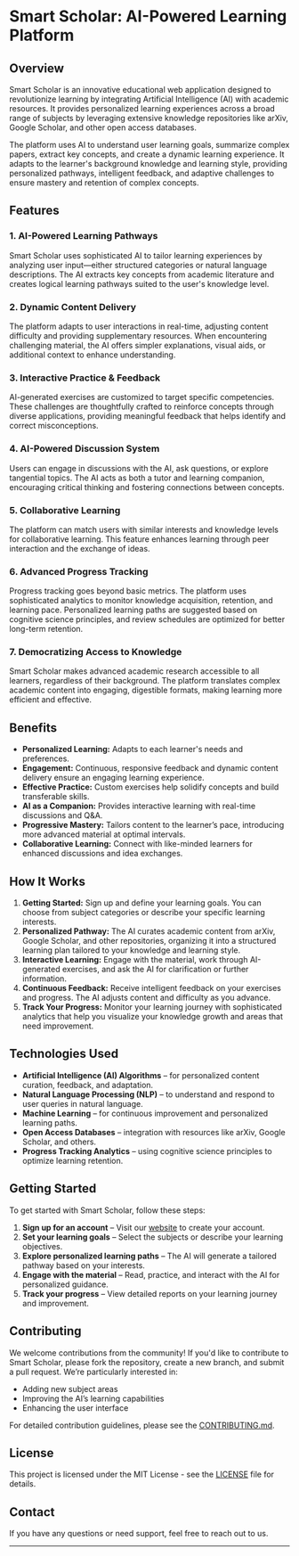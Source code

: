 # Smart Scholar: AI-Powered Learning Platform

## Overview
Smart Scholar is an innovative educational web application designed to revolutionize learning by integrating Artificial Intelligence (AI) with academic resources. It provides personalized learning experiences across a broad range of subjects by leveraging extensive knowledge repositories like arXiv, Google Scholar, and other open access databases.

The platform uses AI to understand user learning goals, summarize complex papers, extract key concepts, and create a dynamic learning experience. It adapts to the learner's background knowledge and learning style, providing personalized pathways, intelligent feedback, and adaptive challenges to ensure mastery and retention of complex concepts.

## Features

### 1. **AI-Powered Learning Pathways**
Smart Scholar uses sophisticated AI to tailor learning experiences by analyzing user input—either structured categories or natural language descriptions. The AI extracts key concepts from academic literature and creates logical learning pathways suited to the user's knowledge level.

### 2. **Dynamic Content Delivery**
The platform adapts to user interactions in real-time, adjusting content difficulty and providing supplementary resources. When encountering challenging material, the AI offers simpler explanations, visual aids, or additional context to enhance understanding.

### 3. **Interactive Practice & Feedback**
AI-generated exercises are customized to target specific competencies. These challenges are thoughtfully crafted to reinforce concepts through diverse applications, providing meaningful feedback that helps identify and correct misconceptions.

### 4. **AI-Powered Discussion System**
Users can engage in discussions with the AI, ask questions, or explore tangential topics. The AI acts as both a tutor and learning companion, encouraging critical thinking and fostering connections between concepts.

### 5. **Collaborative Learning**
The platform can match users with similar interests and knowledge levels for collaborative learning. This feature enhances learning through peer interaction and the exchange of ideas.

### 6. **Advanced Progress Tracking**
Progress tracking goes beyond basic metrics. The platform uses sophisticated analytics to monitor knowledge acquisition, retention, and learning pace. Personalized learning paths are suggested based on cognitive science principles, and review schedules are optimized for better long-term retention.

### 7. **Democratizing Access to Knowledge**
Smart Scholar makes advanced academic research accessible to all learners, regardless of their background. The platform translates complex academic content into engaging, digestible formats, making learning more efficient and effective.

## Benefits

- **Personalized Learning:** Adapts to each learner's needs and preferences.
- **Engagement:** Continuous, responsive feedback and dynamic content delivery ensure an engaging learning experience.
- **Effective Practice:** Custom exercises help solidify concepts and build transferable skills.
- **AI as a Companion:** Provides interactive learning with real-time discussions and Q&A.
- **Progressive Mastery:** Tailors content to the learner’s pace, introducing more advanced material at optimal intervals.
- **Collaborative Learning:** Connect with like-minded learners for enhanced discussions and idea exchanges.
  
## How It Works

1. **Getting Started:** Sign up and define your learning goals. You can choose from subject categories or describe your specific learning interests.
2. **Personalized Pathway:** The AI curates academic content from arXiv, Google Scholar, and other repositories, organizing it into a structured learning plan tailored to your knowledge and learning style.
3. **Interactive Learning:** Engage with the material, work through AI-generated exercises, and ask the AI for clarification or further information.
4. **Continuous Feedback:** Receive intelligent feedback on your exercises and progress. The AI adjusts content and difficulty as you advance.
5. **Track Your Progress:** Monitor your learning journey with sophisticated analytics that help you visualize your knowledge growth and areas that need improvement.
  
## Technologies Used

- **Artificial Intelligence (AI) Algorithms** – for personalized content curation, feedback, and adaptation.
- **Natural Language Processing (NLP)** – to understand and respond to user queries in natural language.
- **Machine Learning** – for continuous improvement and personalized learning paths.
- **Open Access Databases** – integration with resources like arXiv, Google Scholar, and others.
- **Progress Tracking Analytics** – using cognitive science principles to optimize learning retention.

## Getting Started

To get started with Smart Scholar, follow these steps:

1. **Sign up for an account** – Visit our [website](#) to create your account.
2. **Set your learning goals** – Select the subjects or describe your learning objectives.
3. **Explore personalized learning paths** – The AI will generate a tailored pathway based on your interests.
4. **Engage with the material** – Read, practice, and interact with the AI for personalized guidance.
5. **Track your progress** – View detailed reports on your learning journey and improvement.

## Contributing

We welcome contributions from the community! If you'd like to contribute to Smart Scholar, please fork the repository, create a new branch, and submit a pull request. We’re particularly interested in:

- Adding new subject areas
- Improving the AI’s learning capabilities
- Enhancing the user interface

For detailed contribution guidelines, please see the [CONTRIBUTING.md](#).

## License

This project is licensed under the MIT License - see the [LICENSE](#) file for details.

## Contact

If you have any questions or need support, feel free to reach out to us.

---

